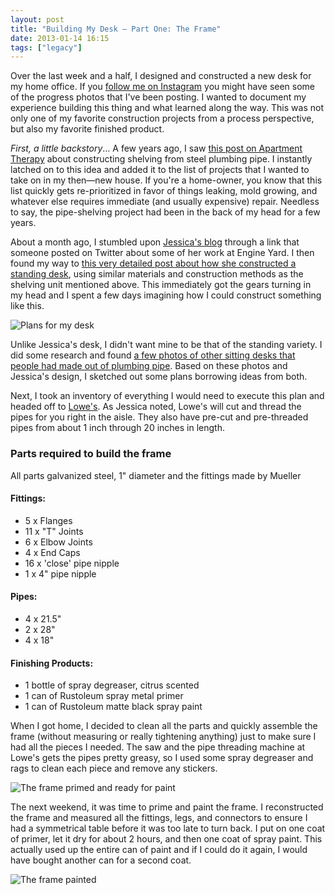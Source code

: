 ```yaml
---
layout: post
title: "Building My Desk — Part One: The Frame"
date: 2013-01-14 16:15
tags: ["legacy"]
---
```


Over the last week and a half, I designed and constructed a new desk for my home office. If you <a href="http://instagram.com/pmarsceill" title="Patrick Marsceill's Instagram">follow me on Instagram</a> you might have seen some of the progress photos that I've been posting. I wanted to document my experience building this thing and what learned along the way. This was not only one of my favorite construction projects from a process perspective, but also my favorite finished product.

_First, a little backstory_&hellip; A few years ago, I saw <a href="http://www.apartmenttherapy.com/morgans-amazing-diy-shelving-97760">this post on Apartment Therapy</a> about constructing shelving from steel plumbing pipe. I instantly latched on to this idea and added it to the list of projects that I wanted to take on in my then&mdash;new house. If you're a home-owner, you know that this list quickly gets re-prioritized in favor of things leaking, mold growing, and whatever else requires immediate (and usually expensive) repair. Needless to say, the pipe-shelving project had been in the back of my head for a few years.

About a month ago, I stumbled upon <a href="http://spacekat.github.com">Jessica's blog</a> through a link that someone posted on Twitter about some of her work at Engine Yard. I then found my way to <a href="http://spacekat.github.com/blog/2012/07/31/steel-pipe-standing-desk/">this very detailed post about how she constructed a standing desk</a>, using similar materials and construction methods as the shelving unit mentioned above. This immediately got the gears turning in my head and I spent a few days imagining how I could construct something like this.

![Plans for my desk](assets/desk/plans.jpg)

Unlike Jessica's desk, I didn't want mine to be that of the standing variety. I did some research and found <a href="http://www.apartmenttherapy.com/look-desks-and-68448">a few photos of other sitting desks that people had made out of plumbing pipe</a>. Based on these photos and Jessica's design, I sketched out some plans borrowing ideas from both.

Next, I took an inventory of everything I would need to execute this plan and headed off to <a href="https://www.lowes.com">Lowe's</a>. As Jessica noted, Lowe's will cut and thread the pipes for you right in the aisle. They also have pre-cut and pre-threaded pipes from about 1 inch through 20 inches in length.

### Parts required to build the frame

All parts galvanized steel, 1" diameter and the fittings made by Mueller

#### Fittings:

- 5 x Flanges
- 11 x "T" Joints
- 6 x Elbow Joints
- 4 x End Caps
- 16 x 'close' pipe nipple
- 1 x 4" pipe nipple

#### Pipes:

- 4 x 21.5"
- 2 x 28"
- 4 x 18"

#### Finishing Products:

- 1 bottle of spray degreaser, citrus scented
- 1 can of Rustoleum spray metal primer
- 1 can of Rustoleum matte black spray paint

When I got home, I decided to clean all the parts and quickly assemble the frame (without measuring or really tightening anything) just to make sure I had all the pieces I needed. The saw and the pipe threading machine at Lowe's gets the pipes pretty greasy, so I used some spray degreaser and rags to clean each piece and remove any stickers.

![The frame primed and ready for paint](assets/desk/primed.jpg)

The next weekend, it was time to prime and paint the frame. I reconstructed the frame and measured all the fittings, legs, and connectors to ensure I had a symmetrical table before it was too late to turn back. I put on one coat of primer, let it dry for about 2 hours, and then one coat of spray paint. This actually used up the entire can of paint and if I could do it again, I would have bought another can for a second coat.

![The frame painted](assets/desk/painted.jpg)
